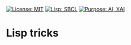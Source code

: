 
[![License: MIT](https://img.shields.io/badge/License-MIT-blue?style=flat&logo=MIT&logoColor=white)](/LICENSE.md)
[![Lisp: SBCL](https://img.shields.io/badge/Lisp-SBCL-ff69b4?style=flat&logo=lisp&logoColor=white)](http://www.sbcl.org/)
[![Purpose: AI, XAI](https://img.shields.io/badge/Purpose-AI,XAI-orange?style=flat&logo=OpenAI&logoColor=white)](https://openai.com/)

# Lisp tricks
